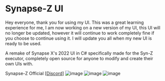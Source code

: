# Synapse-Z UI

Hey everyone, thank you for using my UI. This was a great learning experience for me, I am now working on a new version of my UI, this UI will no longer be updated, however it will continue to work completely fine if you choose to continue using it. 
I will update you all when my new UI is ready to be used.

A remake of Synapse X's 2022 UI in C# specifically made for the Syn-Z executor, completely open source for anyone to modify and create their own UIs with.

Synapse-Z Official [[Discord](https://discord.gg/synz)]
![image](https://github.com/user-attachments/assets/fc3b7b97-29ba-4ef3-95d1-dfc9714041b8)
![image](https://github.com/user-attachments/assets/ea1d1f12-9fa5-4aa3-b929-8ef758970ebe)
![image](https://github.com/user-attachments/assets/7ae8b525-70a2-433d-87ec-dbbca864a334)
